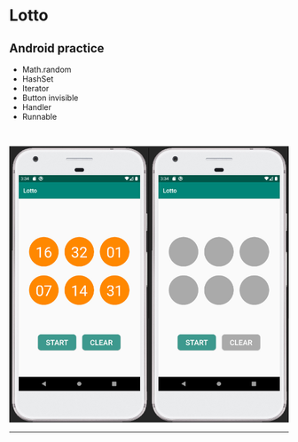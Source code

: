 Lotto
=
Android practice
-
* Math.random
* HashSet
* Iterator
* Button invisible
* Handler
* Runnable
<br>

![](https://github.com/SwingGao2020/Lotto/blob/master/preview.jpg)

---


